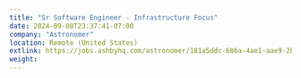 ```yaml
---
title: "Sr Software Engineer - Infrastructure Focus"
date: 2024-09-08T23:37:41-07:00
company: "Astronomer"
location: Remote (United States)
extlink: https://jobs.ashbyhq.com/astronomer/181a5ddc-686a-4ae1-aae9-2bd6f23982e7?utm_campaign=airflow-summit-2024&utm_medium=email&_hsenc=p2ANqtz-_3BsfMmVTw0XpZk7O18eT1FndV22zHmOjCvNxldr1QLPsSjhPD68WJjQLSPUia9PDPTLx3x02IUAU27Xwj4hXHNMnMJw&_hsmi=314881824&utm_source=hubspot
weight: 
---
```



